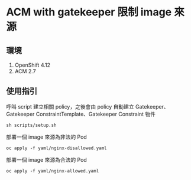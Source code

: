 # ACM with gatekeeper 限制 image 來源

## 環境
1. OpenShift 4.12
2. ACM 2.7

## 使用指引
呼叫 script 建立相關 policy，之後會由 policy 自動建立 Gatekeeper、Gatekeeper ConstraintTemplate、Gatekeeper Constraint 物件
```
sh scripts/setup.sh
```

部署一個 image 來源為非法的 Pod
```
oc apply -f yaml/nginx-disallowed.yaml
```

部署一個 image 來源為合法的 Pod
```
oc apply -f yaml/nginx-allowed.yaml
```
